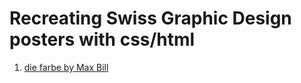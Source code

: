 # Recreating Swiss Graphic Design posters with css/html

1) [die farbe by Max Bill](https://jontore.github.io/swiss_graphic_posters/die_farbe.html)
